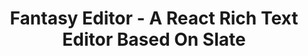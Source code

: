 ---
title: Fantasy Editor - A React Rich Text Editor Based On Slate
hero:
  title: Fantasy Editor
  desc: A React Rich Text Editor Based On Slate
  actions:
    - text: Getting Started
      link: /guide/getting-started
footer: Open-source MIT Licensed | Copyright © 2020<br />Powered by [dumi](https://d.umijs.org)
---
